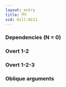 ```yaml
---
layout: entry
title: ཁེར་
vid: Hill:0111
---
```

### Dependencies (N = 0)


### Overt 1-2


### Overt 1-2-3


### Oblique arguments

